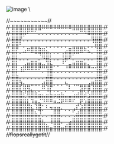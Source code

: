 ![image](https://user-images.githubusercontent.com/89828695/195060731-bc7ba02e-ae37-4630-8d58-2990256d5137.png) \

//~~~~~~~~~~~~~~~~~~~~~~~~~~~~~~~// \
// ⣿⣿⣿⣿⣿⣿⣿⣿⠿⠿⠿⠿⠿⠿⠿⠿⣿⣿⣿⣿⣿⣿⣿⣿ // \
// ⣿⣿⣿⡿⠋⠉⠁⠄⠄⠄⠄⠄⠄⠄⠄⠄⠄⠄⠉⠙⠿⣿⣿⣿ // \
// ⣿⣿⡏⠄⠄⠄⠄⠄⠄⠄⠄⠄⠄⠄⠄⠄⠄⠄⠄⠄⠄⢹⣿⣿ // \
// ⣿⣿⠁⠄⣀⣤⣤⣄⣀⠄⠄⠄⠄⠄⠄⣀⣤⣤⣤⣄⠄⠄⢿⣿ // \
// ⣿⡇⠄⠚⠉⠛⠿⢿⣿⣷⡄⠄⠄⢠⣾⣿⡿⠿⠛⠉⠓⠄⢸⣿ // \
// ⣿⡇⠄⠄⠄⣀⣀⠄⠙⣿⡅⠄⠄⢨⡿⠋⠄⣀⣀⠄⠄⠄⢸⣿ // \
// ⣿⡇⢀⣴⣿⣿⣿⣿⣶⣼⣷⠄⠄⠈⢠⣶⣿⣿⣿⣿⣦⣀⣸⣿ // \
// ⣿⡇⠘⠋⠉⠉⠉⠁⠄⢸⣿⠄⠄⠄⠄⠄⠄⠄⠄⠄⠄⠄⢸⣿ // \
// ⣿⣿⡄⠄⠄⠄⠄⠄⠄⣾⣿⠄⠄⠄⠄⠄⠄⠄⠄⠄⠄⠄⣼⣿ // \
// ⣿⣿⡽⣦⣤⠤⠤⠄⣾⢿⣿⠄⠄⠄⠳⡄⠠⠤⣤⣤⣴⢿⣿⣿ // \
// ⣿⣿⣧⣻⣽⣦⣄⠄⠉⠸⡇⠄⠄⡀⠄⠁⠄⢀⣾⢏⡟⣼⣿⣿ // \
// ⣿⣿⣿⣧⡹⣿⠿⢿⣷⣿⣿⠟⢿⣿⣶⣶⣾⠿⣿⡟⣼⣿⣿⣿ // \
// ⣿⣿⣿⣿⣧⡘⢿⣦⡈⡉⠉⠛⠒⠋⠉⠉⠁⣠⢏⣼⣿⣿⣿⣿ // \
// ⣿⣿⣿⣿⣿⣷⡘⢿⠄⠁⠙⣿⣿⠂⠄⠄⡴⢃⣾⣿⣿⣿⣿⣿ // \
// ⣿⣿⣿⣿⣿⣿⣿⣎⠄⠄⢰⣿⣿⠄⠄⠄⣠⣿⣿⣿⣿⣿⣿⣿ // \
// ⣿⣿⣿⣿⣿⣿⣿⣿⣧⡀⠸⣿⣿⠄⢀⣴⣿⣿⣿⣿⣿⣿⣿⣿ // \
// ⣿⣿⣿⣿⣿⣿⣿⣿⣿⣿⣶⣿⣿⣶⣿⣿⣿⣿⣿⣿⣿⣿⣿⣿ // \
//~~~~~~~~~~flopsreallygotit~~~~~~~~~~//
